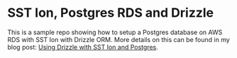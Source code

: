 # SST Ion, Postgres RDS and Drizzle

This is a sample repo showing how to setup a Postgres database on AWS RDS with SST Ion with Drizzle ORM. More details on this can be found in my blog post: [Using Drizzle with SST Ion and Postgres](https://craig.madethis.co.uk/2024/drizzle-sst-ion-postgres-rds).
